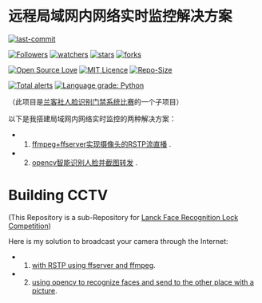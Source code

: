 # 远程局域网内网络实时监控解决方案

[![last-commit](https://img.shields.io/github/last-commit/HollowMan6/Building-CCTV)](../../graphs/commit-activity)

[![Followers](https://img.shields.io/github/followers/HollowMan6?style=social)](https://github.com/HollowMan6?tab=followers)
[![watchers](https://img.shields.io/github/watchers/HollowMan6/Building-CCTV?style=social)](../../watchers)
[![stars](https://img.shields.io/github/stars/HollowMan6/Building-CCTV?style=social)](../../stargazers)
[![forks](https://img.shields.io/github/forks/HollowMan6/Building-CCTV?style=social)](../../stargazers)

[![Open Source Love](https://badges.frapsoft.com/os/v1/open-source.svg?v=103)](https://hollowman6.github.io/fund.html)
[![MIT Licence](https://badges.frapsoft.com/os/mit/mit.svg?v=103)](https://opensource.org/licenses/mit-license.php)
[![Repo-Size](https://img.shields.io/github/repo-size/HollowMan6/Building-CCTV.svg)](../../archive/master.zip)

[![Total alerts](https://img.shields.io/lgtm/alerts/g/HollowMan6/Building-CCTV.svg?logo=lgtm&logoWidth=18)](https://lgtm.com/projects/g/HollowMan6/Building-CCTV/alerts/)
[![Language grade: Python](https://img.shields.io/lgtm/grade/python/g/HollowMan6/Building-CCTV.svg?logo=lgtm&logoWidth=18)](https://lgtm.com/projects/g/HollowMan6/Building-CCTV/context:python)

（此项目是[兰客社人脸识别门禁系统比赛](https://github.com/HollowMan6/Lanck-Face-Recognition-Lock-Competition-Backend-Code)的一个子项目）

以下是我搭建局域网内网络实时监控的两种解决方案：

* 1. [ffmpeg+ffserver实现摄像头的RSTP流直播](./Building-CCTV-With-RSTP-Stream-Using-ffsever) .

* 2. [opencv智能识别人脸并截图转发](./Building-CCTV-With-OpenCV-Face-Recognition-Sending-Pictures) .

# Building CCTV

(This Repository is a sub-Repository for [Lanck Face Recognition Lock Competition](https://github.com/HollowMan6/Lanck-Face-Recognition-Lock-Competition-Backend-Code))

Here is my solution to broadcast your camera through the Internet:

* 1. [with RSTP using ffserver and ffmpeg](./Building-CCTV-With-RSTP-Stream-Using-ffsever).

* 2. [using opencv to recognize faces and send to the other place with a picture](./Building-CCTV-With-OpenCV-Face-Recognition-Sending-Pictures).
